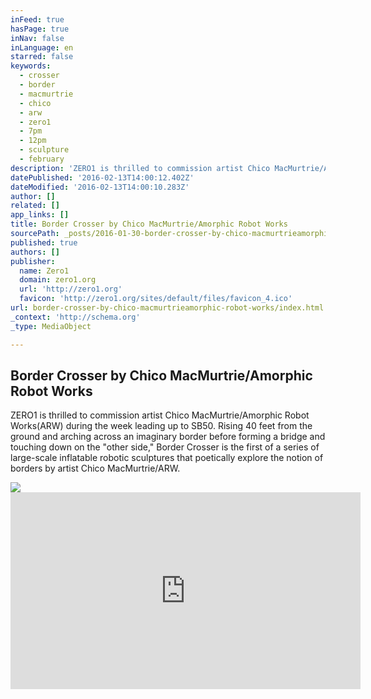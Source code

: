 ```yaml
---
inFeed: true
hasPage: true
inNav: false
inLanguage: en
starred: false
keywords:
  - crosser
  - border
  - macmurtrie
  - chico
  - arw
  - zero1
  - 7pm
  - 12pm
  - sculpture
  - february
description: 'ZERO1 is thrilled to commission artist Chico MacMurtrie/Amorphic Robot Works(ARW) during the week leading up to SB50. Rising 40 feet from the ground and arching across an imaginary border before forming a bridge and touching down on the "other side," Border Crosser is the first of a series of large-scale inflatable robotic sculptures that poetically explore the notion of borders by artist Chico MacMurtrie/ARW.'
datePublished: '2016-02-13T14:00:12.402Z'
dateModified: '2016-02-13T14:00:10.283Z'
author: []
related: []
app_links: []
title: Border Crosser by Chico MacMurtrie/Amorphic Robot Works
sourcePath: _posts/2016-01-30-border-crosser-by-chico-macmurtrieamorphic-robot-works.md
published: true
authors: []
publisher:
  name: Zero1
  domain: zero1.org
  url: 'http://zero1.org'
  favicon: 'http://zero1.org/sites/default/files/favicon_4.ico'
url: border-crosser-by-chico-macmurtrieamorphic-robot-works/index.html
_context: 'http://schema.org'
_type: MediaObject

---
```

<article style=""><h1>Border Crosser by Chico MacMurtrie/Amorphic Robot Works</h1><p>ZERO1 is thrilled to commission artist Chico MacMurtrie/Amorphic Robot Works(ARW) during the week leading up to SB50. Rising 40 feet from the ground and arching across an imaginary border before forming a bridge and touching down on the "other side," Border Crosser is the first of a series of large-scale inflatable robotic sculptures that poetically explore the notion of borders by artist Chico MacMurtrie/ARW.</p><img src="https://s3-us-west-2.amazonaws.com/the-grid-img/p/2a1681e6fd08bb1bc3f3c317f7f29c8241bf6379.jpg" /></article>

<iframe width="560" height="315" src="https://www.youtube.com/embed/8yeyn_8PSPU" frameborder="0" allowfullscreen="" style=""></iframe>
